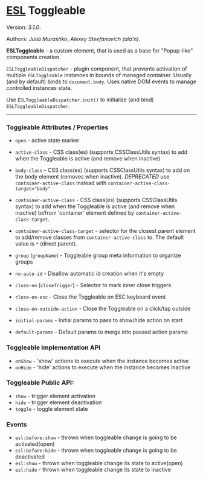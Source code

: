 # [ESL](https://esl-ui.com/) Toggleable

Version: *3.1.0*.

Authors: *Julia Murashko*, *Alexey Stsefanovich (ala'n)*.

<a name="intro"></a>

**ESLToggleable** - a custom element, that is used as a base for "Popup-like" components creation.

`ESLToggleableDispatcher` - plugin component, that prevents activation of multiple `ESLToggleable` instances in bounds of managed container.
Usually (and by default) binds to `document.body`. Uses native DOM events to manage controlled instances state.

Use `ESLToggleableDispatcher.init()` to initialize (and bind) `ESLToggleableDispatcher`.

---

### Toggleable Attributes / Properties
 - `open` - active state marker

 - `active-class` - CSS class(es) (supports CSSClassUtils syntax) to add
   when the Toggleable is active (and remove when inactive)
 - `body-class` - CSS class(es) (supports CSSClassUtils syntax) to add on the body element (removes when inactive).
   *DEPRECATED* use `container-active-class` instead with `container-active-class-target="body"`
 - `container-active-class` - CSS class(es) (supports CSSClassUtils syntax) to add
   when the Toggleable is active (and remove when inactive) to/from 'container' element defined
   by `container-active-class-target`.
 - `container-active-class-target` - selector for the closest parent element to add/remove classes
   from `container-active-class` to. The default value is `*` (direct parent).

 - `group` (`groupName`) - Toggleable group meta information to organize groups
 - `no-auto-id` - Disallow automatic id creation when it's empty
 - `close-on` (`closeTrigger`) - Selector to mark inner close triggers
 - `close-on-esc` - Close the Toggleable on ESC keyboard event
 - `close-on-outside-action` - Close the Toggleable on a click/tap outside

 - `initial-params` - Initial params to pass to show/hide action on start
 - `default-params` - Default params to merge into passed action params

### Toggleable Implementation API
 - `onShow` - 'show' actions to execute when the instance becomes active
 - `onHide` - 'hide' actions to execute when the instance becomes inactive
 
### Toggleable Public API:
 - `show` - trigger element activation
 - `hide` - trigger element deactivation
 - `toggle` - toggle element state

### Events
- `esl:before:show` - thrown when toggleable change is going to be activated(open)
- `esl:before:hide` - thrown when toggleable change is going to be deactivated
- `esl:show` - thrown when toggleable change its state to active(open)
- `esl:hide` - thrown when toggleable change its state to inactive
